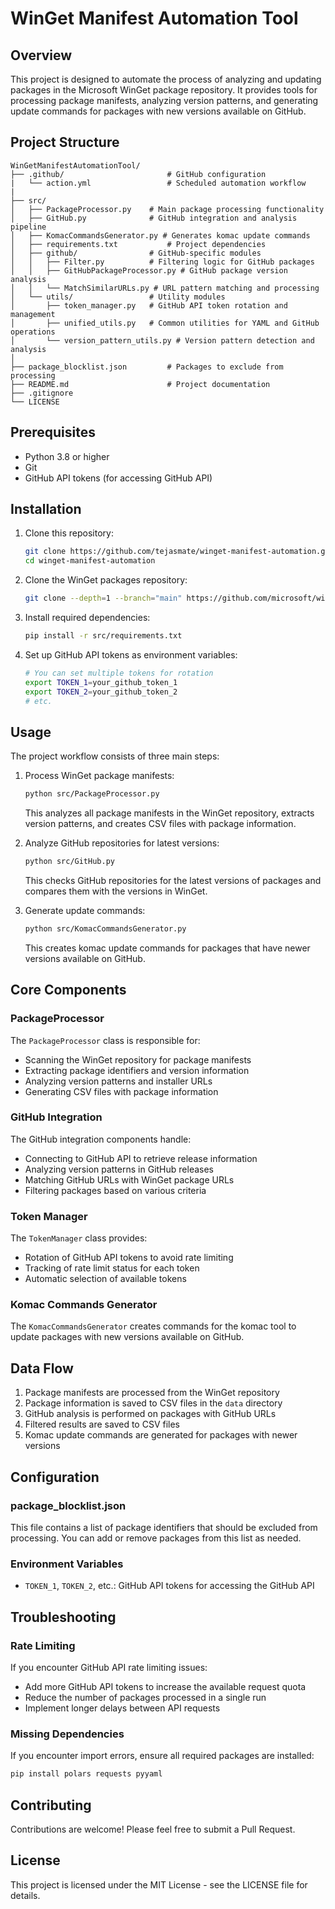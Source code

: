 # WinGet Manifest Automation Tool

## Overview

This project is designed to automate the process of analyzing and updating packages in the Microsoft WinGet package repository. It provides tools for processing package manifests, analyzing version patterns, and generating update commands for packages with new versions available on GitHub.

## Project Structure

```
WinGetManifestAutomationTool/
├── .github/                       # GitHub configuration
|   └── action.yml                 # Scheduled automation workflow
|
├── src/
│   ├── PackageProcessor.py    # Main package processing functionality
│   ├── GitHub.py              # GitHub integration and analysis pipeline
│   ├── KomacCommandsGenerator.py # Generates komac update commands
│   ├── requirements.txt           # Project dependencies
│   ├── github/                # GitHub-specific modules
│   │   ├── Filter.py          # Filtering logic for GitHub packages
│   │   ├── GitHubPackageProcessor.py # GitHub package version analysis
│   │   └── MatchSimilarURLs.py # URL pattern matching and processing
│   └── utils/                 # Utility modules
│       ├── token_manager.py   # GitHub API token rotation and management
│       ├── unified_utils.py   # Common utilities for YAML and GitHub operations
│       └── version_pattern_utils.py # Version pattern detection and analysis
│
├── package_blocklist.json         # Packages to exclude from processing
├── README.md                      # Project documentation
├── .gitignore
└── LICENSE
```

## Prerequisites

- Python 3.8 or higher
- Git
- GitHub API tokens (for accessing GitHub API)

## Installation

1. Clone this repository:
   ```bash
   git clone https://github.com/tejasmate/winget-manifest-automation.git
   cd winget-manifest-automation
   ```

2. Clone the WinGet packages repository:
   ```bash
   git clone --depth=1 --branch="main" https://github.com/microsoft/winget-pkgs.git
   ```

3. Install required dependencies:
   ```bash
   pip install -r src/requirements.txt
   ```

4. Set up GitHub API tokens as environment variables:
   ```bash
   # You can set multiple tokens for rotation
   export TOKEN_1=your_github_token_1
   export TOKEN_2=your_github_token_2
   # etc.
   ```

## Usage

The project workflow consists of three main steps:

1. Process WinGet package manifests:
   ```bash
   python src/PackageProcessor.py
   ```
   This analyzes all package manifests in the WinGet repository, extracts version patterns, and creates CSV files with package information.

2. Analyze GitHub repositories for latest versions:
   ```bash
   python src/GitHub.py
   ```
   This checks GitHub repositories for the latest versions of packages and compares them with the versions in WinGet.

3. Generate update commands:
   ```bash
   python src/KomacCommandsGenerator.py
   ```
   This creates komac update commands for packages that have newer versions available on GitHub.

## Core Components

### PackageProcessor

The `PackageProcessor` class is responsible for:
- Scanning the WinGet repository for package manifests
- Extracting package identifiers and version information
- Analyzing version patterns and installer URLs
- Generating CSV files with package information

### GitHub Integration

The GitHub integration components handle:
- Connecting to GitHub API to retrieve release information
- Analyzing version patterns in GitHub releases
- Matching GitHub URLs with WinGet package URLs
- Filtering packages based on various criteria

### Token Manager

The `TokenManager` class provides:
- Rotation of GitHub API tokens to avoid rate limiting
- Tracking of rate limit status for each token
- Automatic selection of available tokens

### Komac Commands Generator

The `KomacCommandsGenerator` creates commands for the komac tool to update packages with new versions available on GitHub.

## Data Flow

1. Package manifests are processed from the WinGet repository
2. Package information is saved to CSV files in the `data` directory
3. GitHub analysis is performed on packages with GitHub URLs
4. Filtered results are saved to CSV files
5. Komac update commands are generated for packages with newer versions

## Configuration

### package_blocklist.json

This file contains a list of package identifiers that should be excluded from processing. You can add or remove packages from this list as needed.

### Environment Variables

- `TOKEN_1`, `TOKEN_2`, etc.: GitHub API tokens for accessing the GitHub API

## Troubleshooting

### Rate Limiting

If you encounter GitHub API rate limiting issues:
- Add more GitHub API tokens to increase the available request quota
- Reduce the number of packages processed in a single run
- Implement longer delays between API requests

### Missing Dependencies

If you encounter import errors, ensure all required packages are installed:
```bash
pip install polars requests pyyaml
```

## Contributing

Contributions are welcome! Please feel free to submit a Pull Request.

## License

This project is licensed under the MIT License - see the LICENSE file for details.
